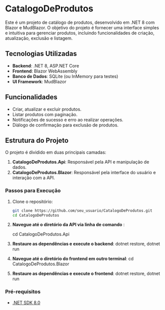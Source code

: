 # CatalogoDeProdutos

Este é um projeto de catálogo de produtos, desenvolvido em .NET 8 com Blazor e MudBlazor. O objetivo do projeto é fornecer uma interface simples e intuitiva para gerenciar produtos, incluindo funcionalidades de criação, atualização, exclusão e listagem.

## Tecnologias Utilizadas

- **Backend**: .NET 8, ASP.NET Core
- **Frontend**: Blazor WebAssembly
- **Banco de Dados**: SQLite (ou InMemory para testes)
- **UI Framework**: MudBlazor

## Funcionalidades

- Criar, atualizar e excluir produtos.
- Listar produtos com paginação.
- Notificações de sucesso e erro ao realizar operações.
- Diálogo de confirmação para exclusão de produtos.

## Estrutura do Projeto

O projeto é dividido em duas principais camadas:

1. **CatalogoDeProdutos.Api**: Responsável pela API e manipulação de dados.
2. **CatalogoDeProdutos.Blazor**: Responsável pela interface do usuário e interação com a API.

### Passos para Execução

1. Clone o repositório:
   ```bash
   git clone https://github.com/seu_usuario/CatalogoDeProdutos.git
   cd CatalogoDeProdutos


2. **Navegue até o diretório da API via linha de comando** :

   cd CatalogoDeProdutos.Api

3. **Restaure as dependências e execute o backend**:
   dotnet restore,
   dotnet run
   
4. **Navegue até o diretório do frontend em outro terminal**:
   cd CatalogoDeProdutos.Blazor

5. **Restaure as dependências e execute o frontend**:
   dotnet restore,
   dotnet run
   
### Pré-requisitos

- [.NET SDK 8.0](https://dotnet.microsoft.com/download/dotnet/8.0)
